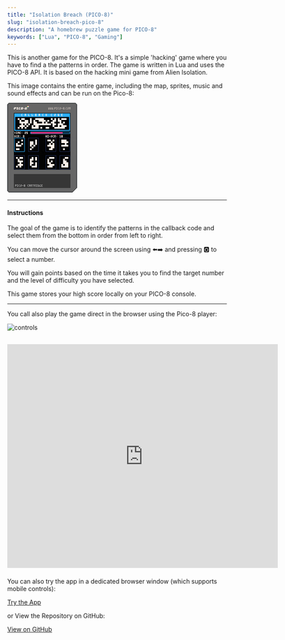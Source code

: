 ```yaml
---
title: "Isolation Breach (PICO-8)"
slug: "isolation-breach-pico-8"
description: "A homebrew puzzle game for PICO-8"
keywords: ["Lua", "PICO-8", "Gaming"]
---
```


This is another game for the PICO-8. It's a simple 'hacking' game where you have to find a the patterns in order. The game is written in Lua and uses the PICO-8 API. It is based on the hacking mini game from Alien Isolation.

This image contains the entire game, including the map, sprites, music and sound effects and can be run on the Pico-8:

![feature](/project-images/isolation-breach-pico-8/feature.png)

---

#### Instructions

The goal of the game is to identify the patterns in the callback code and select them from the bottom in order from left to right.

You can move the cursor around the screen using ⬅️➡️ and pressing 🅾️ to select a number.

You will gain points based on the time it takes you to find the target number and the level of difficulty you have selected.

This game stores your high score locally on your PICO-8 console.

---

You call also play the game direct in the browser using the Pico-8 player:

![controls](https://imgur.com/BPMVOyQ.png)

## <iframe src="https://www.lexaloffle.com/bbs/widget.php?pid=tidiyonr" allowfullscreen width="621" height="513" style="border:none; overflow:hidden"></iframe>

You can also try the app in a dedicated browser window (which supports mobile controls):

<a className="btn btn-dark" href="https://gcoulby.github.io/isolation-breach-p8/"  target="_blank" rel="noopener noreferrer"><i className="fa fa-globe"></i> Try the App</a>

or View the Repository on GitHub:

<a className="btn btn-dark" href="https://github.com/gcoulby/isolation-breach-p8"  target="_blank" rel="noopener noreferrer"><i className="fa fa-github"></i> View on GitHub</a>
